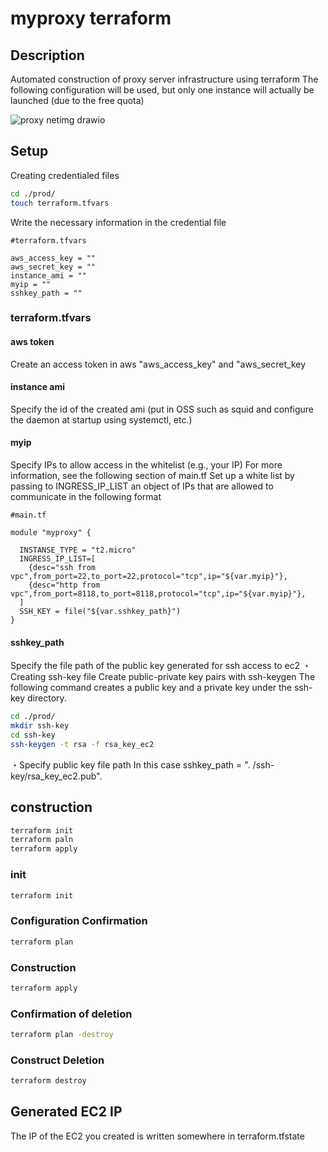 # myproxy terraform
## Description
Automated construction of proxy server infrastructure using terraform
The following configuration will be used, but only one instance will actually be launched (due to the free quota)

![proxy netimg drawio](https://user-images.githubusercontent.com/35088230/169131723-06b0b2c9-4d9e-4a61-878e-73e28ef4cdd9.png)


## Setup
Creating credentialed files

```bash
cd ./prod/
touch terraform.tfvars
```

Write the necessary information in the credential file

```
#terraform.tfvars

aws_access_key = ""
aws_secret_key = ""
instance_ami = ""
myip = ""
sshkey_path = ""
```
### terraform.tfvars
#### aws token
Create an access token in aws "aws_access_key" and "aws_secret_key

#### instance ami
Specify the id of the created ami (put in OSS such as squid and configure the daemon at startup using systemctl, etc.)

#### myip
Specify IPs to allow access in the whitelist (e.g., your IP)
For more information, see the following section of main.tf
Set up a white list by passing to INGRESS_IP_LIST an object of IPs that are allowed to communicate in the following format

```
#main.tf

module "myproxy" {
  
  INSTANSE_TYPE = "t2.micro"
  INGRESS_IP_LIST=[
    {desc="ssh from vpc",from_port=22,to_port=22,protocol="tcp",ip="${var.myip}"},
    {desc="http from vpc",from_port=8118,to_port=8118,protocol="tcp",ip="${var.myip}"},
  ]
  SSH_KEY = file("${var.sshkey_path}")
}
```

#### sshkey_path
Specify the file path of the public key generated for ssh access to ec2
・Creating ssh-key file
Create public-private key pairs with ssh-keygen
The following command creates a public key and a private key under the ssh-key directory.
```bash
cd ./prod/
mkdir ssh-key
cd ssh-key
ssh-keygen -t rsa -f rsa_key_ec2
```

・Specify public key file path
In this case sshkey_path = ". /ssh-key/rsa_key_ec2.pub".


## construction

```bash
terraform init
terraform paln
terraform apply
```

### init
```bash
terraform init
```

### Configuration Confirmation
```bash
terraform plan
```

### Construction
```bash
terraform apply
```

### Confirmation of deletion
```bash
terraform plan -destroy
```

### Construct Deletion
```bash
terraform destroy
```

## Generated EC2 IP
The IP of the EC2 you created is written somewhere in terraform.tfstate